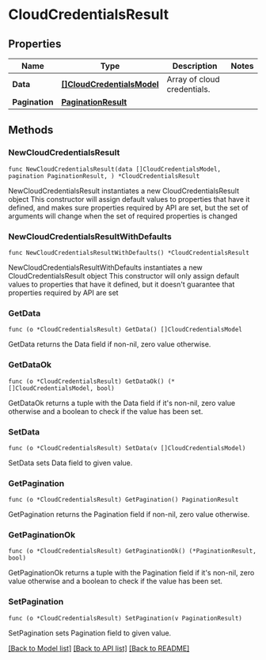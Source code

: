 # CloudCredentialsResult

## Properties

Name | Type | Description | Notes
------------ | ------------- | ------------- | -------------
**Data** | [**[]CloudCredentialsModel**](CloudCredentialsModel.md) | Array of cloud credentials. | 
**Pagination** | [**PaginationResult**](PaginationResult.md) |  | 

## Methods

### NewCloudCredentialsResult

`func NewCloudCredentialsResult(data []CloudCredentialsModel, pagination PaginationResult, ) *CloudCredentialsResult`

NewCloudCredentialsResult instantiates a new CloudCredentialsResult object
This constructor will assign default values to properties that have it defined,
and makes sure properties required by API are set, but the set of arguments
will change when the set of required properties is changed

### NewCloudCredentialsResultWithDefaults

`func NewCloudCredentialsResultWithDefaults() *CloudCredentialsResult`

NewCloudCredentialsResultWithDefaults instantiates a new CloudCredentialsResult object
This constructor will only assign default values to properties that have it defined,
but it doesn't guarantee that properties required by API are set

### GetData

`func (o *CloudCredentialsResult) GetData() []CloudCredentialsModel`

GetData returns the Data field if non-nil, zero value otherwise.

### GetDataOk

`func (o *CloudCredentialsResult) GetDataOk() (*[]CloudCredentialsModel, bool)`

GetDataOk returns a tuple with the Data field if it's non-nil, zero value otherwise
and a boolean to check if the value has been set.

### SetData

`func (o *CloudCredentialsResult) SetData(v []CloudCredentialsModel)`

SetData sets Data field to given value.


### GetPagination

`func (o *CloudCredentialsResult) GetPagination() PaginationResult`

GetPagination returns the Pagination field if non-nil, zero value otherwise.

### GetPaginationOk

`func (o *CloudCredentialsResult) GetPaginationOk() (*PaginationResult, bool)`

GetPaginationOk returns a tuple with the Pagination field if it's non-nil, zero value otherwise
and a boolean to check if the value has been set.

### SetPagination

`func (o *CloudCredentialsResult) SetPagination(v PaginationResult)`

SetPagination sets Pagination field to given value.



[[Back to Model list]](../README.md#documentation-for-models) [[Back to API list]](../README.md#documentation-for-api-endpoints) [[Back to README]](../README.md)


